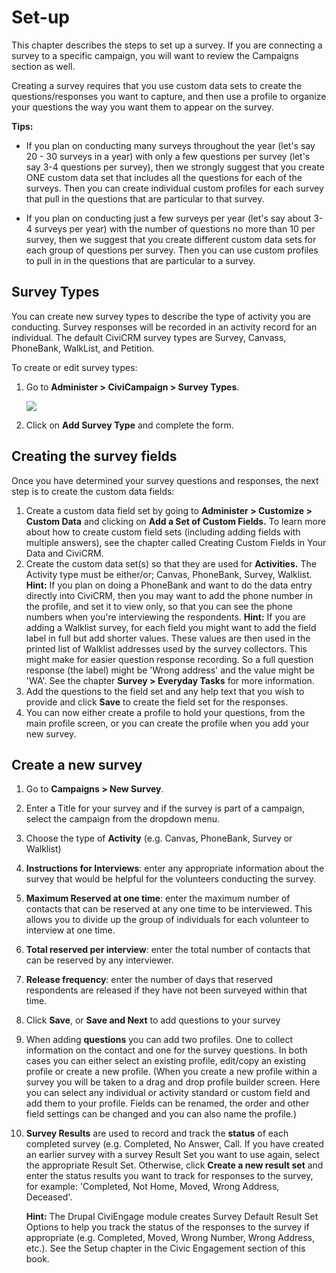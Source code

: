 Set-up
======

This chapter describes the steps to set up a survey. If you are
connecting a survey to a specific campaign, you will want to review the
Campaigns section as well.

Creating a survey requires that you use custom data sets to create the
questions/responses you want to capture, and then use a profile to
organize your questions the way you want them to appear on the survey.


**Tips:**

-   If you plan on conducting many surveys throughout the year (let's
    say 20 - 30 surveys in a year) with only a few questions per survey
    (let's say 3-4 questions per survey), then we strongly suggest that
    you create ONE custom data set that includes all the questions for
    each of the surveys. Then you can create individual custom profiles
    for each survey that pull in the questions that are particular to
    that survey.

-   If you plan on conducting just a few surveys per year (let's say
    about 3-4 surveys per year) with the number of questions no more
    than 10 per survey, then we suggest that you create different custom
    data sets for each group of questions per survey. Then you can use
    custom profiles to pull in in the questions that are particular to a
    survey. 

Survey Types
------------

You can create new survey types to describe the type of activity you are
conducting. Survey responses will be recorded in an activity record for
an individual. The default CiviCRM survey types are Survey, Canvass,
PhoneBank, WalkList, and Petition.

To create or edit survey types:

1.  Go to **Administer > CiviCampaign > Survey Types**. 

    ![](../_edit/static/survey_config_types.png)

2.  Click on **Add Survey Type** and complete the form.

Creating the survey fields
--------------------------

Once you have determined your survey questions and responses, the next
step is to create the custom data fields:

1.  Create a custom data field set by going to **Administer > Customize > Custom Data** and clicking on **Add a Set of Custom Fields.** To
    learn more about how to create custom field sets (including adding
    fields with multiple answers), see the chapter called Creating
    Custom Fields in Your Data and CiviCRM.
2.  Create the custom data set(s) so that they are used
    for **Activities.** The Activity type must be either/or; Canvas,
    PhoneBank, Survey, Walklist. 
    **Hint:** If you plan on doing a PhoneBank and want to do the data
    entry directly into CiviCRM, then you may want to add the phone
    number in the profile, and set it to view only, so that you can see
    the phone numbers when you're interviewing the respondents. 
    **Hint:** If you are adding a Walklist survey, for each field you
    might want to add the field label in full but add shorter values.
    These values are then used in the printed list of Walklist addresses
    used by the survey collectors. This might make for easier question
    response recording. So a full question response (the label) might be
    'Wrong address' and the value might be 'WA'. See the chapter **Survey > Everyday Tasks** for more information.
3.  Add the questions to the field set and any help text that you wish
    to provide and click **Save** to create the field set for the
    responses.
4.  You can now either create a profile to hold your questions, from the
    main profile screen, or you can create the profile when you add your
    new survey.

Create a new survey
-------------------

1.  Go to **Campaigns > New Survey**.
2.  Enter a Title for your survey and if the survey is part of a
    campaign, select the campaign from the dropdown menu.
3.  Choose the type of **Activity** (e.g. Canvas, PhoneBank, Survey or
    Walklist)
4.  **Instructions for Interviews**: enter any appropriate information
    about the survey that would be helpful for the volunteers conducting
    the survey.
5.  **Maximum Reserved at one time**: enter the maximum number of
    contacts that can be reserved at any one time to be interviewed.
    This allows you to divide up the group of individuals for each
    volunteer to interview at one time.
6.  **Total reserved per interview**: enter the total number of contacts
    that can be reserved by any interviewer.
7.  **Release frequency**: enter the number of days that reserved
    respondents are released if they have not been surveyed within that
    time.
8.  Click **Save**, or **Save and Next** to add questions to your survey
9.  When adding **questions** you can add two profiles. One to collect
    information on the contact and one for the survey questions. In both
    cases you can either select an existing profile, edit/copy an
    existing profile or create a new profile. (When you create a new profile within a survey you will be taken to a drag and drop profile builder screen. Here you can select any individual or activity standard or custom field and add them to your profile.
Fields can be renamed, the order and other field settings can be changed
and you can also name the profile.)
10. **Survey Results** are used to record and track the **status** of
    each completed survey (e.g. Completed, No Answer, Call. If you
    have created an earlier survey with a survey Result Set you want to
    use again, select the appropriate Result Set. Otherwise,
    click **Create a new result set** and enter the status results you
    want to track for responses to the survey, for example: 'Completed,
    Not Home, Moved, Wrong Address, Deceased'.

    **Hint:** The Drupal CiviEngage module creates Survey Default Result
    Set Options to help you track the status of the responses to the
    survey if appropriate (e.g. Completed, Moved, Wrong Number, Wrong
    Address, etc.). See the Setup chapter in the Civic Engagement
    section of this book. 



